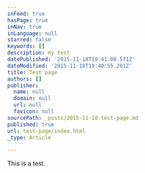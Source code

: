 ```yaml
---
inFeed: true
hasPage: true
inNav: true
inLanguage: null
starred: false
keywords: []
description: my test
datePublished: '2015-11-18T19:41:08.571Z'
dateModified: '2015-11-18T19:40:55.201Z'
title: Test page
authors: []
publisher:
  name: null
  domain: null
  url: null
  favicon: null
sourcePath: _posts/2015-11-18-test-page.md
published: true
url: test-page/index.html
_type: Article

---
```

This is a test.